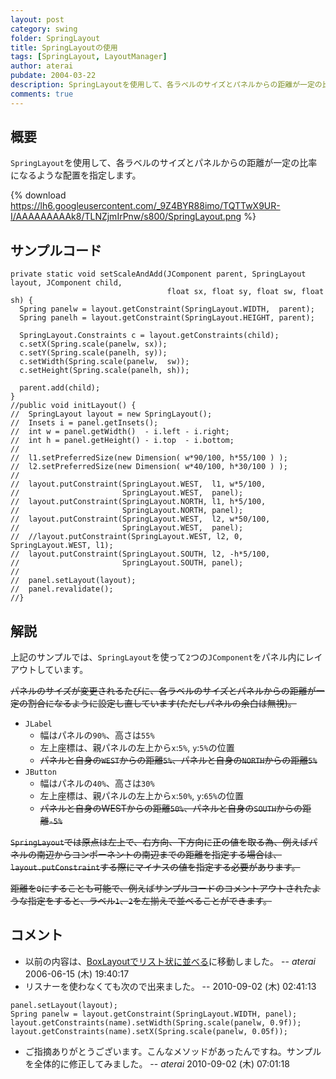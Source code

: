 ```yaml
---
layout: post
category: swing
folder: SpringLayout
title: SpringLayoutの使用
tags: [SpringLayout, LayoutManager]
author: aterai
pubdate: 2004-03-22
description: SpringLayoutを使用して、各ラベルのサイズとパネルからの距離が一定の比率になるような配置を指定します。
comments: true
---
```

## 概要
`SpringLayout`を使用して、各ラベルのサイズとパネルからの距離が一定の比率になるような配置を指定します。

{% download https://lh6.googleusercontent.com/_9Z4BYR88imo/TQTTwX9UR-I/AAAAAAAAAk8/TLNZjmIrPnw/s800/SpringLayout.png %}

## サンプルコード
<pre class="prettyprint"><code>private static void setScaleAndAdd(JComponent parent, SpringLayout layout, JComponent child,
                                   float sx, float sy, float sw, float sh) {
  Spring panelw = layout.getConstraint(SpringLayout.WIDTH,  parent);
  Spring panelh = layout.getConstraint(SpringLayout.HEIGHT, parent);

  SpringLayout.Constraints c = layout.getConstraints(child);
  c.setX(Spring.scale(panelw, sx));
  c.setY(Spring.scale(panelh, sy));
  c.setWidth(Spring.scale(panelw,  sw));
  c.setHeight(Spring.scale(panelh, sh));

  parent.add(child);
}
//public void initLayout() {
//  SpringLayout layout = new SpringLayout();
//  Insets i = panel.getInsets();
//  int w = panel.getWidth()  - i.left - i.right;
//  int h = panel.getHeight() - i.top  - i.bottom;
//
//  l1.setPreferredSize(new Dimension( w*90/100, h*55/100 ) );
//  l2.setPreferredSize(new Dimension( w*40/100, h*30/100 ) );
//
//  layout.putConstraint(SpringLayout.WEST,  l1, w*5/100,
//                       SpringLayout.WEST,  panel);
//  layout.putConstraint(SpringLayout.NORTH, l1, h*5/100,
//                       SpringLayout.NORTH, panel);
//  layout.putConstraint(SpringLayout.WEST,  l2, w*50/100,
//                       SpringLayout.WEST,  panel);
//  //layout.putConstraint(SpringLayout.WEST, l2, 0, SpringLayout.WEST, l1);
//  layout.putConstraint(SpringLayout.SOUTH, l2, -h*5/100,
//                       SpringLayout.SOUTH, panel);
//
//  panel.setLayout(layout);
//  panel.revalidate();
//}
</code></pre>

## 解説
上記のサンプルでは、`SpringLayout`を使って`2`つの`JComponent`をパネル内にレイアウトしています。

~~パネルのサイズが変更されるたびに、各ラベルのサイズとパネルからの距離が一定の割合になるように設定し直しています(ただしパネルの余白は無視)。~~

- `JLabel`
    - 幅はパネルの`90%`、高さは`55%`
    - 左上座標は、親パネルの左上から`x`:`5%`, `y`:`5%`の位置
    - ~~パネルと自身の`WEST`からの距離`5%`、パネルと自身の`NORTH`からの距離`5%`~~
- `JButton`
    - 幅はパネルの`40%`、高さは`30%`
    - 左上座標は、親パネルの左上から`x`:`50%`, `y`:`65%`の位置
    - ~~パネルと自身のWESTからの距離`50%`、パネルと自身の`SOUTH`からの距離`-5%`~~

<!-- dummy comment line for breaking list -->

~~`SpringLayout`では原点は左上で、右方向、下方向に正の値を取る為、例えばパネルの南辺からコンポーネントの南辺までの距離を指定する場合は、`layout.putConstraint`する際にマイナスの値を指定する必要があります。~~

~~距離を`0`にすることも可能で、例えばサンプルコードのコメントアウトされたような指定をすると、ラベル`1`、`2`を左揃えで並べることができます。~~

## コメント
- 以前の内容は、[BoxLayoutでリスト状に並べる](http://terai.xrea.jp/Swing/ComponentList.html)に移動しました。 -- *aterai* 2006-06-15 (木) 19:40:17
- リスナーを使わなくても次ので出来ました。 --  2010-09-02 (木) 02:41:13

<!-- dummy comment line for breaking list -->

<pre class="prettyprint"><code>panel.setLayout(layout);
Spring panelw = layout.getConstraint(SpringLayout.WIDTH, panel);
layout.getConstraints(name).setWidth(Spring.scale(panelw, 0.9f));
layout.getConstraints(name).setX(Spring.scale(panelw, 0.05f));
</code></pre>

- ご指摘ありがとうございます。こんなメソッドがあったんですね。サンプルを全体的に修正してみました。 -- *aterai* 2010-09-02 (木) 07:01:18

<!-- dummy comment line for breaking list -->
